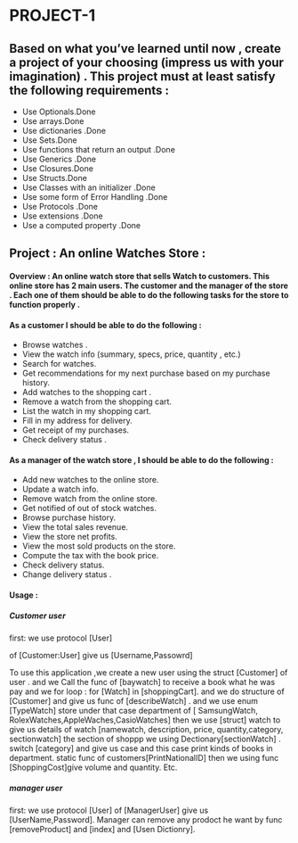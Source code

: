 # PROJECT-1


## Based on what you’ve learned until now , create a project of your choosing (impress us with your imagination) . This project must at least satisfy the following requirements :

- Use Optionals.Done
- Use arrays.Done
- Use dictionaries .Done
- Use Sets.Done
- Use functions that return an output .Done 
- Use Generics .Done
- Use Closures.Done
- Use Structs.Done
- Use Classes with an initializer .Done
- Use some form of Error Handling .Done
- Use Protocols .Done 
- Use extensions .Done 
- Use a computed property .Done 

##  Project :  An online Watches Store :

#### Overview : An online watch store that sells Watch to customers. This online store has 2 main users. The customer and the manager of the store . Each one of them should be able to do the following tasks for the store to function properly . 
#### As a customer I should be able to do the following :
- Browse watches . 
- View the watch info (summary, specs, price, quantity , etc.)
- Search for watches.
- Get recommendations for my next purchase based on my purchase history.
- Add watches to the shopping cart .
- Remove a watch from the shopping cart.
- List the watch in my shopping cart. 
- Fill in my address for delivery.
- Get receipt of my purchases.
- Check delivery status . 
#### As a manager of the watch store , I should be able to do the following :
- Add new watches to the online store.
- Update a watch info. 
- Remove watch from the online store.
- Get notified of out of stock watches. 
- Browse purchase history.
- View the total sales revenue.  
- View the store net profits. 
- View the most sold products on the store. 
- Compute the tax with the book price.
- Check delivery status.
- Change delivery status .
#### Usage :
##### Customer user
first:
we use protocol
 [User]
 
 of [Customer:User]
give us [Username,Passowrd]

To use this application ,we create a new user using the struct [Customer] of user . and we Call the func of [baywatch] to receive a book what he was pay and we for loop : for [Watch] in [shoppingCart]. and we do structure of [Customer] and give us func of [describeWatch] . and we use enum [TypeWatch] store under that case department of [  SamsungWatch, RolexWatches,AppleWaches,CasioWatches] then we use [struct] watch to give us details of watch [namewatch, description, price, quantity,category, sectionwatch] the section of shoppp we using Dectionary[sectionWatch] . switch [category] and give us case and this case print kinds of books in department. static func of customers[PrintNationalID] then we using func [ShoppingCost]give volume and quantity. Etc. 
##### manager user
first:
we use protocol [User] of [ManagerUser]
give us [UserName,Password]. 
Manager can remove any prodoct he want by
func [removeProduct] and [index] and [Usen Dictionry].























